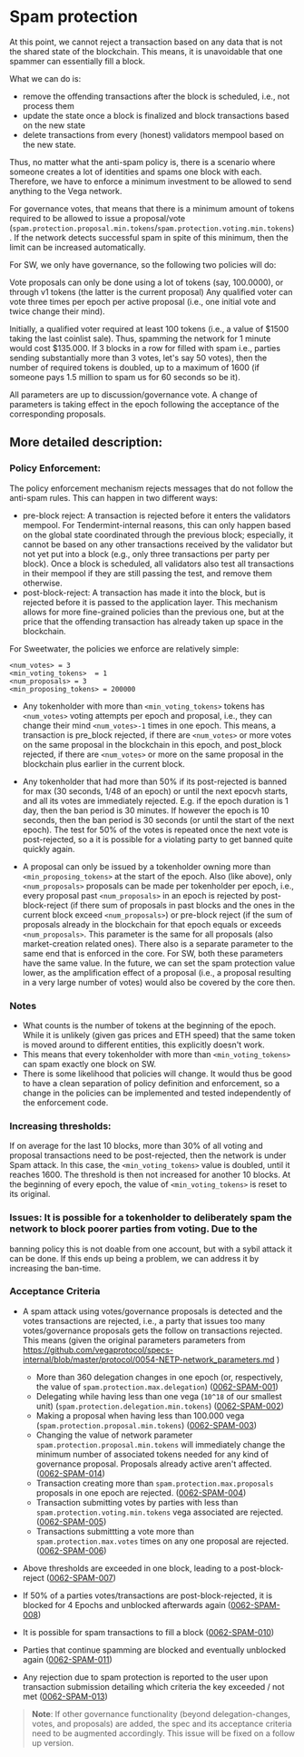 # Spam protection

At this point, we cannot reject a transaction based on any data that is not the shared state 
of the blockchain. This means, it is unavoidable that one spammer can essentially fill a block.

What we can do is:
- remove the offending transactions after the block is scheduled, i.e., not process them
- update the state once a block is finalized and block transactions based on the new state
- delete transactions from every (honest) validators mempool based on the new state.

Thus, no matter what the anti-spam policy is, there is a scenario where someone creates
a lot of identities and spams one block with each. Therefore, we have to enforce a minimum
investment to be allowed to send anything to the Vega network.

For governance votes, that means that there is a minimum amount of tokens required to be allowed
to issue a proposal/vote (`spam.protection.proposal.min.tokens`/`spam.protection.voting.min.tokens`). If the network detects successful spam in spite of this minimum, then the limit can be increased automatically.

For SW, we only have governance, so the following two policies will do:

Vote proposals can only be done using a lot of tokens (say, 100.0000), or through v1 tokens (the latter is the current proposal)
Any qualified voter can vote three times per epoch per active proposal (i.e., one initial vote and twice change their mind).

Initially, a qualified voter required at least 100 tokens (i.e., a value of $1500 taking the last coinlist sale).
Thus, spamming the network for 1 minute would cost $135.000. 
If 3 blocks in a row for filled with spam i.e., parties sending substantially more than 3 votes, let's say 50 votes), 
then the number of required tokens is doubled, up to a maximum of 1600 (if someone pays 1.5 million to spam us for 60 
seconds so be it).

All parameters are up to discussion/governance vote. A change of parameters is taking effect in the epoch following the acceptance of the 
corresponding proposals. 

## More detailed description:

### Policy Enforcement:

The policy enforcement mechanism rejects messages that do not follow the anti-spam rules. This can happen in
two different ways:
- pre-block reject: A transaction is rejected before it enters the validators mempool. For Tendermint-internal
  reasons, this can only happen based on the global state coordinated through the previous block; especially,
  it cannot be based on any other transactions received by the validator but not yet put into a block
  (e.g., only three transactions per party per block).
  Once a block is scheduled, all validators also test all transactions in their mempool if they are
  still passing the test, and remove them otherwise.
- post-block-reject: A transaction has made it into the block, but is rejected before it is passed to the application layer.
  This mechanism allows for more fine-grained policies than the previous one, but at the price that the
  offending transaction has already taken up space in the blockchain.


For Sweetwater, the policies we enforce are relatively simple:

```
<num_votes> = 3
<min_voting_tokens>  = 1
<num_proposals> = 3
<min_proposing_tokens> = 200000
```

- Any tokenholder with more than `<min_voting_tokens>` tokens has `<num_votes>` voting attempts per epoch
 and proposal, i.e., they can change their mind `<num_votes>-1` times in one epoch. This means, a transaction is
 pre_block rejected, if there are `<num_votes>` or more votes on the same proposal in the blockchain in this epoch, and
 post_block rejected, if there are `<num_votes>` or more on the same proposal in the blockchain plus earlier in the current block.

- Any tokenholder that had more than 50% if its post-rejected is banned for max (30 seconds, 1/48 of an epoch) or until the next epocvh starts, and all its votes are immediately rejected. E.g. if the epoch duration is 1 day, then the ban period is 30 minutes. If however the epoch is 10 seconds, then the ban period is 30 seconds (or until the start of the next epoch). The test for 50% of the votes is repeated once the next vote is post-rejected, so a it is possible for a violating party to get banned quite quickly again.
  
- A proposal can only be issued by a tokenholder owning more than `<min_proposing_tokens>` at the start of the epoch. Also
   (like above), only `<num_proposals>` proposals can be made per tokenholder per epoch, i.e., every proposal past `<num_proposals>` in an epoch is
   rejected by post-block-reject (if there sum of proposals in past blocks and the ones in the current block exceed
   `<num_proposals>`) or pre-block reject (if the sum of proposals already in the blockchain for that epoch equals or exceeds 
   `<num_proposals>`. This parameter is the same for all proposals (also market-creation related ones). 
   There also is a separate parameter to the same end that is enforced in the core. For SW, both these parameters have the same value. 
   In the future, we can set the spam protection value lower, as the amplification effect of a proposal (i.e., a proposal resulting in
   a very large number of votes) would also be covered by the core then.
   
### Notes
- What counts is the number of tokens at the beginning of the epoch. While it is unlikely (given gas prices
 and ETH speed) that the same token is moved around to different entities, this explicitly doesn't work.
- This means that every tokenholder with more than `<min_voting_tokens>` can spam exactly one block on SW.
- There is some likelihood that policies will change. It would thus be good to have a clean separation of
 policy definition and enforcement, so a change in the policies can be implemented and tested independently of
 the enforcement code.

### Increasing thresholds:
If on average for the last 10 blocks, more than 30% of all voting and proposal transactions need to be post-rejected, then the network is
under Spam attack. In this case, the `<min_voting_tokens>` value is doubled, until it reaches 1600. The threshold
is then not increased for another 10 blocks. At the beginning of every epoch, the value of `<min_voting_tokens>` is reset to its original.


### Issues: It is possible for a tokenholder to deliberately spam the network to block poorer parties from voting. Due to the
  banning policy this is not doable from one account, but with a sybil attack it can be done. If this ends up being a
  problem, we can address it by increasing the ban-time.
  
### Acceptance Criteria

 - A spam attack using votes/governance proposals is detected and the votes transactions are rejected, i.e.,
   a party that issues too many votes/governance proposals gets the follow on transactions rejected. This means
   (given the original parameters parameters from https://github.com/vegaprotocol/specs-internal/blob/master/protocol/0054-NETP-network_parameters.md
   )
   - More than 360 delegation changes in one epoch (or, respectively, the value of `spam.protection.max.delegation`) (<a name="0062-SPAM-001" href="#0062-SPAM-001">0062-SPAM-001</a>)
   - Delegating while having less than one vega (`10^18` of our smallest unit) (`spam.protection.delegation.min.tokens`)  (<a name="0062-SPAM-002" href="#0062-SPAM-002">0062-SPAM-002</a>)
   - Making a proposal when having less than 100.000 vega (`spam.protection.proposal.min.tokens`)  (<a name="0062-SPAM-003" href="#0062-SPAM-003">0062-SPAM-003</a>)
   - Changing the value of network parameter `spam.protection.proposal.min.tokens` will immediately change the minimum number of associated tokens needed for any kind of governance proposal. Proposals already active aren't affected.(<a name="0062-SPAM-014" href="#0062-SPAM-014">0062-SPAM-014</a>)
   - Transaction creating more than `spam.protection.max.proposals` proposals in one epoch are rejected.  (<a name="0062-SPAM-004" href="#0062-SPAM-004">0062-SPAM-004</a>)
   - Transaction submitting votes by parties with less than `spam.protection.voting.min.tokens` vega associated are rejected.  (<a name="0062-SPAM-005" href="#0062-SPAM-005">0062-SPAM-005</a>)
   - Transactions submittting a vote more than `spam.protection.max.votes` times on any one proposal are rejected. (<a name="0062-SPAM-006" href="#0062-SPAM-006">0062-SPAM-006</a>)
   
 - Above thresholds are exceeded in one block, leading to a post-block-reject  (<a name="0062-SPAM-007" href="#0062-SPAM-007">0062-SPAM-007</a>)
 - If 50% of a parties votes/transactions are post-block-rejected, it is blocked for 4 Epochs and unblocked afterwards again  (<a name="0062-SPAM-008" href="#0062-SPAM-008">0062-SPAM-008</a>)
 - It is possible for spam transactions to fill a block (<a name="0062-SPAM-010" href="#0062-SPAM-010">0062-SPAM-010</a>)
 - Parties that continue spamming are blocked and eventually unblocked again  (<a name="0062-SPAM-011" href="#0062-SPAM-011">0062-SPAM-011</a>)
 - Any rejection due to spam protection is reported to the user upon transaction submission detailing which criteria the key exceeded / not met  (<a name="0062-SPAM-013" href="#0062-SPAM-013">0062-SPAM-013</a>)  

> **Note**: If other governance functionality (beyond delegation-changes, votes, and proposals) are added, the spec and its acceptance criteria need to be augmented accordingly. This issue will be fixed on a follow up version.

